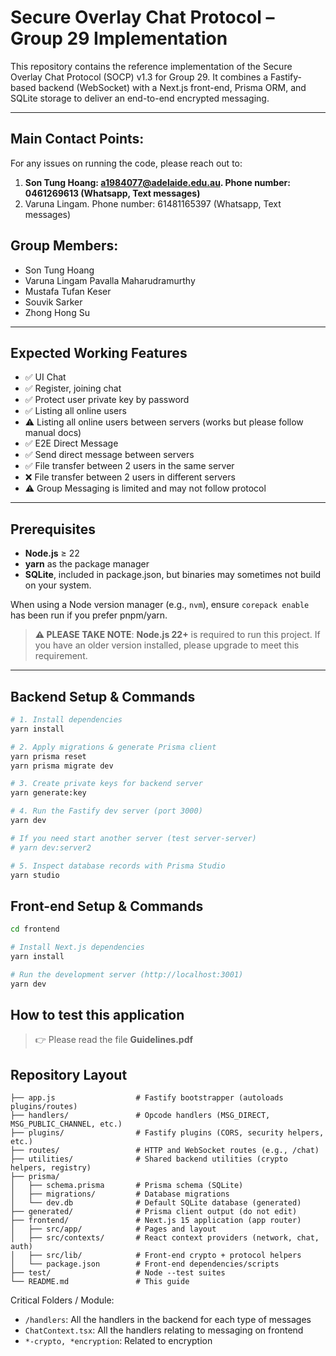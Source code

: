 # Secure Overlay Chat Protocol – Group 29 Implementation

This repository contains the reference implementation of the Secure Overlay Chat Protocol (SOCP) v1.3 for Group 29. It
combines a Fastify-based backend (WebSocket) with a Next.js front-end, Prisma ORM, and SQLite storage to deliver
an end-to-end encrypted messaging.

---

## Main Contact Points:

For any issues on running the code, please reach out to:

1. **Son Tung Hoang: a1984077@adelaide.edu.au. Phone number: 0461269613 (Whatsapp, Text messages)**
2. Varuna Lingam. Phone number: 61481165397 (Whatsapp, Text messages)

## Group Members:

- Son Tung Hoang
- Varuna Lingam Pavalla Maharudramurthy
- Mustafa Tufan Keser
- Souvik Sarker
- Zhong Hong Su

---

## Expected Working Features

- ✅ UI Chat
- ✅ Register, joining chat
- ✅ Protect user private key by password
- ✅ Listing all online users
- ⚠️ Listing all online users between servers (works but please follow manual docs)
- ✅ E2E Direct Message
- ✅ Send direct message between servers
- ✅ File transfer between 2 users in the same server
- ❌ File transfer between 2 users in different servers
- ⚠️ Group Messaging is limited and may not follow protocol

---

## Prerequisites

- **Node.js** ≥ 22
- **yarn** as the package manager
- **SQLite**, included in package.json, but binaries may sometimes not build on your system.

When using a Node version manager (e.g., `nvm`), ensure `corepack enable` has been run if you prefer pnpm/yarn.

> **⚠️ PLEASE TAKE NOTE**: **Node.js 22+** is required to run this project. If you have an older version installed,
> please
> upgrade
> to meet this requirement.

---

## Backend Setup & Commands

```bash
# 1. Install dependencies
yarn install

# 2. Apply migrations & generate Prisma client
yarn prisma reset
yarn prisma migrate dev

# 3. Create private keys for backend server
yarn generate:key

# 4. Run the Fastify dev server (port 3000)
yarn dev

# If you need start another server (test server-server)
# yarn dev:server2

# 5. Inspect database records with Prisma Studio
yarn studio
```

## Front-end Setup & Commands

```bash
cd frontend

# Install Next.js dependencies
yarn install

# Run the development server (http://localhost:3001)
yarn dev

```

## How to test this application

> 👉 Please read the file **Guidelines.pdf**

## Repository Layout

```
├── app.js                  # Fastify bootstrapper (autoloads plugins/routes)
├── handlers/               # Opcode handlers (MSG_DIRECT, MSG_PUBLIC_CHANNEL, etc.)
├── plugins/                # Fastify plugins (CORS, security helpers, etc.)
├── routes/                 # HTTP and WebSocket routes (e.g., /chat)
├── utilities/              # Shared backend utilities (crypto helpers, registry)
├── prisma/
│   ├── schema.prisma       # Prisma schema (SQLite)
│   ├── migrations/         # Database migrations
│   └── dev.db              # Default SQLite database (generated)
├── generated/              # Prisma client output (do not edit)
├── frontend/               # Next.js 15 application (app router)
│   ├── src/app/            # Pages and layout
│   ├── src/contexts/       # React context providers (network, chat, auth)
│   ├── src/lib/            # Front-end crypto + protocol helpers
│   └── package.json        # Front-end dependencies/scripts
├── test/                   # Node --test suites
└── README.md               # This guide
```

Critical Folders / Module:

- `/handlers`: All the handlers in the backend for each type of messages
- `ChatContext.tsx`: All the handlers relating to messaging on frontend
- `*-crypto, *encryption`: Related to encryption
